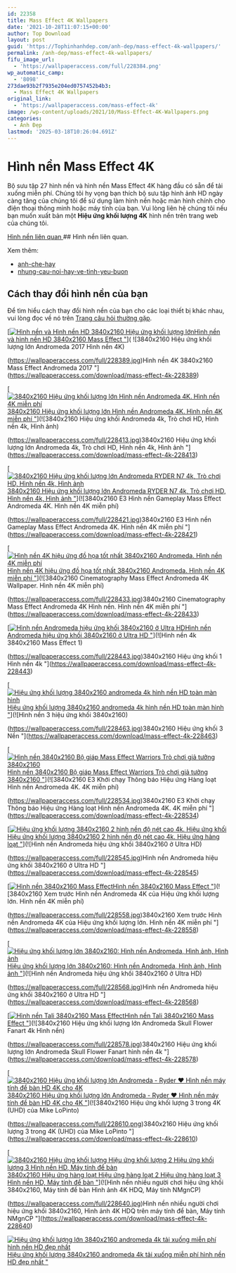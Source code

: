 ```yaml
---
id: 22358
title: Mass Effect 4K Wallpapers
date: '2021-10-28T11:07:15+00:00'
author: Top Download
layout: post
guid: 'https://Tophinhanhdep.com/anh-dep/mass-effect-4k-wallpapers/'
permalink: /anh-dep/mass-effect-4k-wallpapers/
fifu_image_url:
  - 'https://wallpaperaccess.com/full/228384.png'
wp_automatic_camp:
  - '8098'
273dae93b2f7935e204ed0757452b4b3:
  - Mass Effect 4K Wallpapers
original_link:
  - 'https://wallpaperaccess.com/mass-effect-4k'
image: /wp-content/uploads/2021/10/Mass-Effect-4K-Wallpapers.png
categories:
  - Ảnh Đẹp
lastmod: '2025-03-18T10:26:04.691Z'
---
```

# Hình nền Mass Effect 4K

Bộ sưu tập 27 hình nền và hình nền Mass Effect 4K hàng đầu có sẵn để tải xuống miễn phí. Chúng tôi hy vọng bạn thích bộ sưu tập hình ảnh HD ngày càng tăng của chúng tôi để sử dụng làm hình nền hoặc màn hình chính cho điện thoại thông minh hoặc máy tính của bạn. Vui lòng liên hệ chúng tôi nếu bạn muốn xuất bản một **Hiệu ứng khối lượng 4K** hình nền trên trang web của chúng tôi.

[Hình nền liên quan ](#related) ## Hình nền liên quan.

   
 Xem thêm:

   
- [anh-che-hay](https://tophinhanhdep.com/anh-che/anh-che-hay/)
- [nhung-cau-noi-hay-ve-tinh-yeu-buon](https://tophinhanhdep.com/nhung-cau-noi-hay/nhung-cau-noi-hay-ve-tinh-yeu-buon/)

## Cách thay đổi hình nền của bạn

Để tìm hiểu cách thay đổi hình nền của bạn cho các loại thiết bị khác nhau, vui lòng đọc về nó trên [Trang câu hỏi thường gặp](https://tophinhanhdep.com/faq/).

  
[[![Hình nền và Hình nền HD 3840x2160 Hiệu ứng khối lượng lớn](https://wallpaperaccess.com/full/228384.png)Hình nền và hình nền HD 3840x2160 Mass Effect "](https://wallpaperaccess.com/download/mass-effect-4k-228384)]( ![3840x2160 Hiệu ứng khối lượng lớn Andromeda 2017 Hình nền 4K)

(https://wallpaperaccess.com/full/228389.jpg)Hình nền 4K 3840x2160 Mass Effect Andromeda 2017 "](https://wallpaperaccess.com/download/mass-effect-4k-228389)

[[![3840x2160 Hiệu ứng khối lượng lớn Hình nền Andromeda 4K.  Hình nền 4K miễn phí](https://wallpaperaccess.com/full/228410.jpg)3840x2160 Hiệu ứng khối lượng lớn Hình nền Andromeda 4K. Hình nền 4K miễn phí "](https://wallpaperaccess.com/download/mass-effect-4k-228410)](![3840x2160 Hiệu ứng khối Andromeda 4k, Trò chơi HD, Hình nền 4k, Hình ảnh)

(https://wallpaperaccess.com/full/228413.jpg)3840x2160 Hiệu ứng khối lượng lớn Andromeda 4k, Trò chơi HD, Hình nền 4k, Hình ảnh "](https://wallpaperaccess.com/download/mass-effect-4k-228413)

[[![3840x2160 Hiệu ứng khối lượng lớn Andromeda RYDER N7 4k, Trò chơi HD, Hình nền 4k, Hình ảnh](https://wallpaperaccess.com/full/228418.jpg)3840x2160 Hiệu ứng khối lượng lớn Andromeda RYDER N7 4k, Trò chơi HD, Hình nền 4k, Hình ảnh "](https://wallpaperaccess.com/download/mass-effect-4k-228418)](![3840x2160 E3 Hình nền Gameplay Mass Effect Andromeda 4K.  Hình nền 4K miễn phí)

(https://wallpaperaccess.com/full/228421.jpg)3840x2160 E3 Hình nền Gameplay Mass Effect Andromeda 4K. Hình nền 4K miễn phí "](https://wallpaperaccess.com/download/mass-effect-4k-228421)

[[![Hình nền 4K hiệu ứng đồ họa tốt nhất 3840x2160 Andromeda.  Hình nền 4K miễn phí](https://wallpaperaccess.com/full/228427.jpg)Hình nền 4K hiệu ứng đồ họa tốt nhất 3840x2160 Andromeda. Hình nền 4K miễn phí "](https://wallpaperaccess.com/download/mass-effect-4k-228427)](![3840x2160 Cinematography Mass Effect Andromeda 4K Wallpaper.  Hình nền 4K miễn phí)

(https://wallpaperaccess.com/full/228433.jpg)3840x2160 Cinematography Mass Effect Andromeda 4K Hình nền. Hình nền 4K miễn phí "](https://wallpaperaccess.com/download/mass-effect-4k-228433)

[[![Hình nền Andromeda hiệu ứng khối 3840x2160 ở Ultra HD](https://wallpaperaccess.com/full/228437.jpg)Hình nền Andromeda hiệu ứng khối 3840x2160 ở Ultra HD "](https://wallpaperaccess.com/download/mass-effect-4k-228437)](![Hình nền 4k 3840x2160 Mass Effect 1)

(https://wallpaperaccess.com/full/228443.jpg)3840x2160 Hiệu ứng khối 1 Hình nền 4k "](https://wallpaperaccess.com/download/mass-effect-4k-228443)

[[![Hiệu ứng khối lượng 3840x2160 andromeda 4k hình nền HD toàn màn hình](https://wallpaperaccess.com/full/228459.jpg)Hiệu ứng khối lượng 3840x2160 andromeda 4k hình nền HD toàn màn hình "](https://wallpaperaccess.com/download/mass-effect-4k-228459)](![Hình nền 3 hiệu ứng khối 3840x2160)

(https://wallpaperaccess.com/full/228463.jpg)3840x2160 Hiệu ứng khối 3 Nền "](https://wallpaperaccess.com/download/mass-effect-4k-228463)

[[![Hình nền 3840x2160 Bộ giáp Mass Effect Warriors Trò chơi giả tưởng 3840x2160](https://wallpaperaccess.com/full/228488.jpg)Hình nền 3840x2160 Bộ giáp Mass Effect Warriors Trò chơi giả tưởng 3840x2160 "](https://wallpaperaccess.com/download/mass-effect-4k-228488)](![3840x2160 E3 Khởi chạy Thông báo Hiệu ứng Hàng loạt Hình nền Andromeda 4K.  4K miễn phí)

(https://wallpaperaccess.com/full/228534.jpg)3840x2160 E3 Khởi chạy Thông báo Hiệu ứng Hàng loạt Hình nền Andromeda 4K. 4K miễn phí "](https://wallpaperaccess.com/download/mass-effect-4k-228534)

[[![Hiệu ứng khối lượng 3840x2160 2 hình nền độ nét cao 4k.  Hiệu ứng khối](https://wallpaperaccess.com/full/228544.jpg)Hiệu ứng khối lượng 3840x2160 2 hình nền độ nét cao 4k. Hiệu ứng hàng loạt "](https://wallpaperaccess.com/download/mass-effect-4k-228544)](![Hình nền Andromeda hiệu ứng khối 3840x2160 ở Ultra HD)

(https://wallpaperaccess.com/full/228545.jpg)Hình nền Andromeda hiệu ứng khối 3840x2160 ở Ultra HD "](https://wallpaperaccess.com/download/mass-effect-4k-228545)

[[![Hình nền 3840x2160 Mass Effect](https://wallpaperaccess.com/full/228552.jpg)Hình nền 3840x2160 Mass Effect "](https://wallpaperaccess.com/download/mass-effect-4k-228552)](![3840x2160 Xem trước Hình nền Andromeda 4K của Hiệu ứng khối lượng lớn.  Hình nền 4K miễn phí)

(https://wallpaperaccess.com/full/228558.jpg)3840x2160 Xem trước Hình nền Andromeda 4K của Hiệu ứng khối lượng lớn. Hình nền 4K miễn phí "](https://wallpaperaccess.com/download/mass-effect-4k-228558)

[[![Hiệu ứng khối lượng lớn 3840x2160: Hình nền Andromeda, Hình ảnh, Hình ảnh](https://wallpaperaccess.com/full/228563.jpg)Hiệu ứng khối lượng lớn 3840x2160: Hình nền Andromeda, Hình ảnh, Hình ảnh "](https://wallpaperaccess.com/download/mass-effect-4k-228563)](![Hình nền Andromeda hiệu ứng khối 3840x2160 ở Ultra HD)

(https://wallpaperaccess.com/full/228568.jpg)Hình nền Andromeda hiệu ứng khối 3840x2160 ở Ultra HD "](https://wallpaperaccess.com/download/mass-effect-4k-228568)

[[![Hình nền Tali 3840x2160 Mass Effect](https://wallpaperaccess.com/full/228571.jpg)Hình nền Tali 3840x2160 Mass Effect "](https://wallpaperaccess.com/download/mass-effect-4k-228571)](![3840x2160 Hiệu ứng khối lượng lớn Andromeda Skull Flower Fanart 4k Hình nền)

(https://wallpaperaccess.com/full/228578.jpg)3840x2160 Hiệu ứng khối lượng lớn Andromeda Skull Flower Fanart hình nền 4k "](https://wallpaperaccess.com/download/mass-effect-4k-228578)

[[![3840x2160 Hiệu ứng khối lượng lớn Andromeda - Ryder ❤ Hình nền máy tính để bàn HD 4K cho 4K](https://wallpaperaccess.com/full/228601.jpg)3840x2160 Hiệu ứng khối lượng lớn Andromeda - Ryder ❤ Hình nền máy tính để bàn HD 4K cho 4K "](https://wallpaperaccess.com/download/mass-effect-4k-228601)](![3840x2160 Hiệu ứng khối lượng 3 trong 4K (UHD) của Mike LoPinto)

(https://wallpaperaccess.com/full/228610.png)3840x2160 Hiệu ứng khối lượng 3 trong 4K (UHD) của Mike LoPinto "](https://wallpaperaccess.com/download/mass-effect-4k-228610)

[[![3840x2160 Hiệu ứng khối lượng Hiệu ứng khối lượng 2 Hiệu ứng khối lượng 3 Hình nền HD, Máy tính để bàn](https://wallpaperaccess.com/full/228628.jpg)3840x2160 Hiệu ứng hàng loạt Hiệu ứng hàng loạt 2 Hiệu ứng hàng loạt 3 Hình nền HD, Máy tính để bàn "](https://wallpaperaccess.com/download/mass-effect-4k-228628)](![Hình nền nhiều người chơi hiệu ứng khối 3840x2160, Máy tính để bàn Hình ảnh 4K HDQ, Máy tính NMgnCP)

(https://wallpaperaccess.com/full/228640.jpg)Hình nền nhiều người chơi hiệu ứng khối 3840x2160, Hình ảnh 4K HDQ trên máy tính để bàn, Máy tính NMgnCP "](https://wallpaperaccess.com/download/mass-effect-4k-228640)

[![Hiệu ứng khối lượng lớn 3840x2160 andromeda 4k tải xuống miễn phí hình nền HD đẹp nhất](https://wallpaperaccess.com/full/228643.jpg)Hiệu ứng khối lượng 3840x2160 andromeda 4k tải xuống miễn phí hình nền HD đẹp nhất "](https://wallpaperaccess.com/download/mass-effect-4k-228643)
